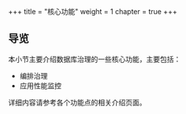 +++
title = "核心功能"
weight = 1
chapter = true
+++

## 导览

本小节主要介绍数据库治理的一些核心功能，主要包括：

* 编排治理
* 应用性能监控

详细内容请参考各个功能点的相关介绍页面。
